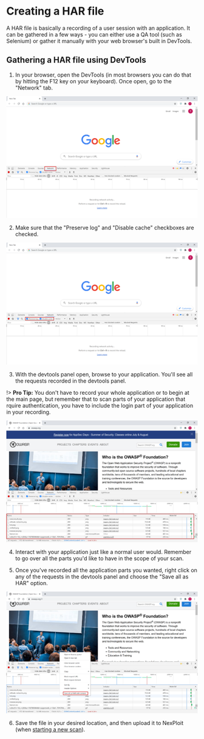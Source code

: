 # Creating a HAR file
A HAR file is basically a recording of a user session with an application. It can be gathered in a few ways - you can either use a QA tool (such as Selenium) or gather it manually with your web browser's built in DevTools.

## Gathering a HAR file using DevTools

1. In your browser, open the DevTools (in most browsers you can do that by hitting the F12 key on your keyboard). Once open, go to the "Network" tab.

![devtools](media/devtools.png ':size=45%')

2. Make sure that the "Preserve log" and "Disable cache" checkboxes are checked.

![checkboxes](media/devtools-settings.png ':size=45%')

3. With the devtools panel open, browse to your application. You'll see all the requests recorded in the devtools panel.

  !> **Pro Tip:** You don't have to record your whole application or to begin at the main page, but remember that to scan parts of your application that rquire authentication, you have to include the login part of your application in your recording.

![requests](media/requests.png ':size=45%')

4. Interact with your application just like a normal user would. Remember to go over all the parts you'd like to have in the scope of your scan.

5. Once you've recorded all the application parts you wanted, right click on any of the requests in the devtools panel and choose the "Save all as HAR" option.

![save-as-har](media/save-as-har.png ':size=45%')

6. Save the file in your desired location, and then upload it to NexPloit (when [starting a new scan](user-guide/scans/new-scan.md)).